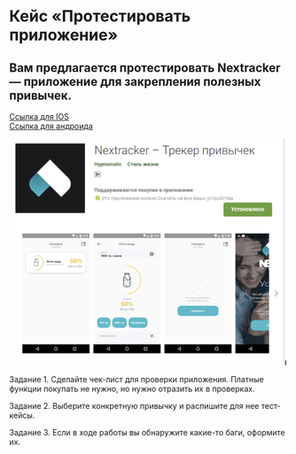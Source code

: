 # Кейс «Протестировать приложение»

## Вам предлагается протестировать Nextracker — приложение для закрепления полезных привычек.

[Ссылка для IOS](https://apps.apple.com/ru/app/nextracker-%D1%82%D1%80%D0%B5%D0%BA%D0%B5%D1%80-%D0%BF%D1%80%D0%B8%D0%B2%D1%8B%D1%87%D0%B5%D0%BA/id1609916479)  
[Ссылка для андроида](https://play.google.com/store/apps/details?id=com.alef.nextracker&pli=1)

![alt text](image.png)

Задание 1. Сделайте чек-лист для проверки приложения. Платные функции покупать не нужно, но нужно отразить их в проверках.

Задание 2. Выберите конкретную привычку и распишите для нее тест-кейсы.

Задание 3. Если в ходе работы вы обнаружите какие-то баги, оформите их.